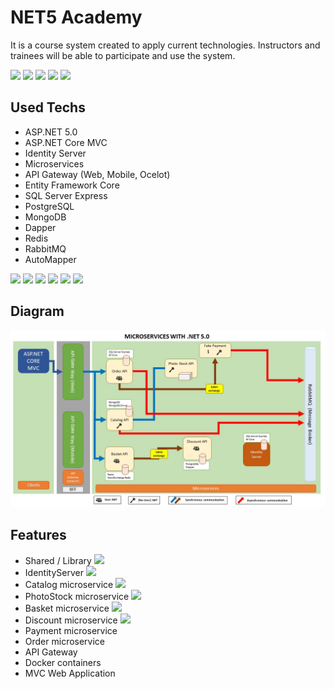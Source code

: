 # NET5 Academy
It is a course system created to apply current technologies. Instructors and trainees will be able to participate and use the system.

<img src="https://img.shields.io/github/issues/osman-koc/net5-academy" /> <img src="https://img.shields.io/github/forks/osman-koc/net5-academy" /> <img src="https://img.shields.io/github/stars/osman-koc/net5-academy" /> <img src="https://img.shields.io/github/repo-size/osman-koc/net5-academy" /> <img src="https://img.shields.io/github/downloads/osman-koc/net5-academy/total" />

## Used Techs
- ASP.NET 5.0
- ASP.NET Core MVC
- Identity Server
- Microservices
- API Gateway (Web, Mobile, Ocelot)
- Entity Framework Core
- SQL Server Express
- PostgreSQL
- MongoDB
- Dapper
- Redis
- RabbitMQ
- AutoMapper

<img src="https://img.shields.io/badge/ASP.NET%20Core-5.0-blueviolet" /> <img src="https://img.shields.io/badge/ASP.NET%20MVC%20Core-5.2-blueviolet" /> <img src="https://img.shields.io/badge/IdentityServer4%20-4.1.1-orange" /> <img src="https://img.shields.io/badge/MSSQL%20Server%20(linux)-2017-blue" /> <img src="https://img.shields.io/badge/MongoDB-latest-green" /> <img src="https://img.shields.io/badge/Redis-latest-green" />

## Diagram
![Diagram](diagram.jpg)

## Features
- Shared / Library <img src="https://findicons.com/files/icons/1671/simplicio/128/notification_done.png" width="20" />
- IdentityServer <img src="https://findicons.com/files/icons/1671/simplicio/128/notification_done.png" width="20" />
- Catalog microservice <img src="https://findicons.com/files/icons/1671/simplicio/128/notification_done.png" width="20" />
- PhotoStock microservice <img src="https://findicons.com/files/icons/1671/simplicio/128/notification_done.png" width="20" />
- Basket microservice  <img src="https://findicons.com/files/icons/1671/simplicio/128/notification_done.png" width="20" />
- Discount microservice <img src="https://image.flaticon.com/icons/png/128/1716/1716746.png" width="20" />
- Payment microservice
- Order microservice
- API Gateway
- Docker containers
- MVC Web Application
